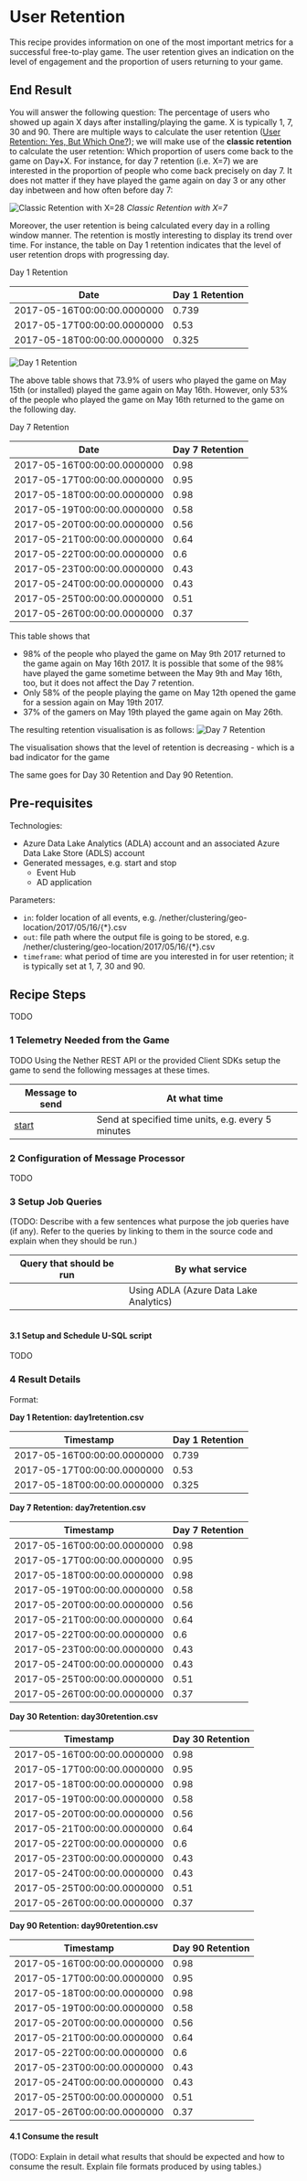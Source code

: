 # User Retention

This recipe provides information on one of the most important metrics for a successful free-to-play game.
The user retention gives an indication on the level of engagement and the proportion of users returning to your game.

## End Result

You will answer the following question: The percentage of users who showed up again X days after installing/playing the game. X is typically 1, 7, 30 and 90. There are multiple ways to calculate the user retention ([User Retention: Yes, But Which One?](http://www.applift.com/blog/user-retention)); we will make use of the **classic retention** to calculate the user retention: Which proportion of users come back to the game on Day+X. For instance, for day 7 retention (i.e. X=7) we are interested in the proportion of people who come back precisely on day 7. It does not matter if they have played the game again on day 3 or any other day inbetween and how often before day 7:

![Classic Retention with X=28](../../images/analytics/retention/ClassicRetention.png)
_Classic Retention with X=7_

Moreover, the user retention is being calculated every day in a rolling window manner.
The retention is mostly interesting to display its trend over time. For instance, the table on Day 1 retention indicates that the level of user retention drops with progressing day. 

Day 1 Retention

| Date | Day 1 Retention |
|---------|----------|
| 2017-05-16T00:00:00.0000000 |	0.739 |
| 2017-05-17T00:00:00.0000000 |	0.53 |
| 2017-05-18T00:00:00.0000000 |	0.325 |

![Day 1 Retention](../../images/analytics/retention/Day1Retention.png)

The above table shows that 73.9% of users who played the game on May 15th (or installed) played the game again on May 16th. However, only 53% of the people who played the game on May 16th returned to the game on the following day. 

Day 7 Retention

| Date | Day 7 Retention |
|---------|----------|
| 2017-05-16T00:00:00.0000000 |	0.98 |
| 2017-05-17T00:00:00.0000000 |	0.95 |
| 2017-05-18T00:00:00.0000000 |	0.98 |
| 2017-05-19T00:00:00.0000000 |	0.58 |
| 2017-05-20T00:00:00.0000000 |	0.56 |
| 2017-05-21T00:00:00.0000000 |	0.64 |
| 2017-05-22T00:00:00.0000000 |	0.6  |
| 2017-05-23T00:00:00.0000000 |	0.43 |
| 2017-05-24T00:00:00.0000000 |	0.43 |
| 2017-05-25T00:00:00.0000000 |	0.51 |
| 2017-05-26T00:00:00.0000000 |	0.37 |


This table shows that
* 98% of the people who played the game on May 9th 2017 returned to the game again on May 16th 2017. It is possible that some of the 98% have played the game sometime between the May 9th and May 16th, too, but it does not affect the Day 7 retention.
* Only 58% of the people playing the game on May 12th opened the game for a session again on May 19th 2017.
* 37% of the gamers on May 19th played the game again on May 26th.

The resulting retention visualisation is as follows:
![Day 7 Retention](../../images/analytics/retention/Day7Retention.png)

The visualisation shows that the level of retention is decreasing - which is a bad indicator for the game

The same goes for Day 30 Retention and Day 90 Retention.

## Pre-requisites

Technologies:
* Azure Data Lake Analytics (ADLA) account and an associated Azure Data Lake Store (ADLS) account
* Generated messages, e.g. start and stop
    * Event Hub
    * AD application

Parameters:
* ``in``: folder location of all events, e.g. /nether/clustering/geo-location/2017/05/16/{*}.csv
* ``out``: file path where the output file is going to be stored, e.g. /nether/clustering/geo-location/2017/05/16/{*}.csv
* ``timeframe``: what period of time are you interested in for user retention; it is typically set at 1, 7, 30 and 90.


## Recipe Steps

TODO

### 1 Telemetry Needed from the Game

TODO
Using the Nether REST API or the provided Client SDKs setup the game to send the following messages at these times.

| Message to send                    | At what time                              |
|------------------------------------|-------------------------------------------|
| [start](../message-types/start.md)      | Send at specified time units, e.g. every 5 minutes  |



### 2 Configuration of Message Processor

TODO


### 3 Setup Job Queries

(TODO: Describe with a few sentences what purpose the job queries have (if any). Refer to the queries by linking to them in the source code and explain when they should be run.)

| Query that should be run           | By what service                           |
|------------------------------------|-------------------------------------------|
| []()             | Using ADLA (Azure Data Lake Analytics)    |


```cs

```

#### 3.1 Setup and Schedule U-SQL script

TODO

### 4 Result Details

Format:

**Day 1 Retention: day1retention.csv**

| Timestamp | Day 1 Retention |
|---------|----------|
| 2017-05-16T00:00:00.0000000 |	0.739 |
| 2017-05-17T00:00:00.0000000 |	0.53 |
| 2017-05-18T00:00:00.0000000 |	0.325 |


**Day 7 Retention: day7retention.csv**

| Timestamp | Day 7 Retention |
|---------|----------|
| 2017-05-16T00:00:00.0000000 |	0.98 |
| 2017-05-17T00:00:00.0000000 |	0.95 |
| 2017-05-18T00:00:00.0000000 |	0.98 |
| 2017-05-19T00:00:00.0000000 |	0.58 |
| 2017-05-20T00:00:00.0000000 |	0.56 |
| 2017-05-21T00:00:00.0000000 |	0.64 |
| 2017-05-22T00:00:00.0000000 |	0.6  |
| 2017-05-23T00:00:00.0000000 |	0.43 |
| 2017-05-24T00:00:00.0000000 |	0.43 |
| 2017-05-25T00:00:00.0000000 |	0.51 |
| 2017-05-26T00:00:00.0000000 |	0.37 |


**Day 30 Retention: day30retention.csv**

| Timestamp | Day 30 Retention |
|---------|----------|
| 2017-05-16T00:00:00.0000000 |	0.98 |
| 2017-05-17T00:00:00.0000000 |	0.95 |
| 2017-05-18T00:00:00.0000000 |	0.98 |
| 2017-05-19T00:00:00.0000000 |	0.58 |
| 2017-05-20T00:00:00.0000000 |	0.56 |
| 2017-05-21T00:00:00.0000000 |	0.64 |
| 2017-05-22T00:00:00.0000000 |	0.6  |
| 2017-05-23T00:00:00.0000000 |	0.43 |
| 2017-05-24T00:00:00.0000000 |	0.43 |
| 2017-05-25T00:00:00.0000000 |	0.51 |
| 2017-05-26T00:00:00.0000000 |	0.37 |


**Day 90 Retention: day90retention.csv**

| Timestamp | Day 90 Retention |
|---------|----------|
| 2017-05-16T00:00:00.0000000 |	0.98 |
| 2017-05-17T00:00:00.0000000 |	0.95 |
| 2017-05-18T00:00:00.0000000 |	0.98 |
| 2017-05-19T00:00:00.0000000 |	0.58 |
| 2017-05-20T00:00:00.0000000 |	0.56 |
| 2017-05-21T00:00:00.0000000 |	0.64 |
| 2017-05-22T00:00:00.0000000 |	0.6  |
| 2017-05-23T00:00:00.0000000 |	0.43 |
| 2017-05-24T00:00:00.0000000 |	0.43 |
| 2017-05-25T00:00:00.0000000 |	0.51 |
| 2017-05-26T00:00:00.0000000 |	0.37 |




#### 4.1 Consume the result

(TODO: Explain in detail what results that should be expected and how to consume the result. Explain file formats produced by using tables.)
